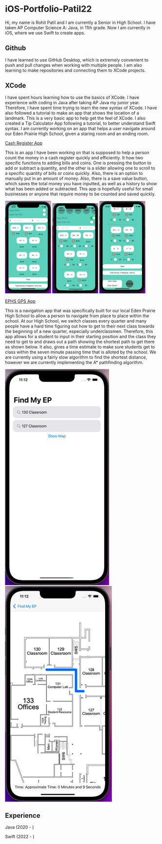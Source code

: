 # iOS-Portfolio-Patil22

Hi, my name is Rohit Patil and I am currently a Senior in High School. I have taken AP Computer Science A: Java, in 11th grade. Now I am currently in iOS, where we use Swift to create apps.

## Github

  I have learned to use GitHub Desktop, which is extremely convenient to push and pull changes when working with multiple people. I am also learning to make repositories and connecting them to XCode projects.


## XCode

  I have spent hours learning how to use the basics of XCode. I have experience with coding in Java after taking AP Java my junior year. Therefore, I have spent time trying to learn the new syntax of XCode. I have also followed a tutorial to make an app that shows the location of a landmark. This is a very basic app to help get the feel of XCode. I also created a Tip Calculator App following a tutorial, to better understand Swift syntax. I am currently working on an app that helps a user navigate around our Eden Prairie High School, given a staring room and an ending room.
  

[Cash Register App](https://github.com/RohitP123/Cash-Register-App)

  This is an app I have been working on that is supposed to help a person count the money in a cash register quickly and efficiently. It how two specific functions to adding bills and coins. One is pressing the button to add or subtract a quantity, and the other is a slider allowing one to scroll to a specific quantity of bills or coins quickly. Also, there is an option to manually put in an amount of money. Also, there is a save value button, which saves the total money you have inputted, as well as a history to show what has been added or subtracted. This app is hopefully useful for small businesses or anyone that require money to be counted and saved quickly.

  <p float="left">
  <img src="https://github.com/RohitP123/iOS-Portfolio-Patil22/blob/main/Screen%20Shot%202022-04-04%20at%2010.23.50%20AM.png" width=30%/>
  <img src="https://github.com/RohitP123/iOS-Portfolio-Patil22/blob/main/Screen%20Shot%202022-04-05%20at%2010.37.33%20AM.png" width=30%/>
  <img src="https://github.com/RohitP123/iOS-Portfolio-Patil22/blob/main/Screen%20Shot%202022-04-05%20at%2010.38.15%20AM.png" width=30%/>
  </p>
  
  [EPHS GPS App](https://github.com/sarthyparty/Find-My-EP)
  
   This is a navigation app that was specifically built for our local Eden Prairie High School to allow a person to navigate from place to place within the school. At our High School, we switch classes every quarter and many people have a hard time figuring out how to get to their next class towards the beginning of a new quarter, especially underclassmen. Therefore, this app allows for a student to input in their starting position and the class they need to get to and draws out a path showing the shortest path to get there as shown below. It also, gives a time estimate to make sure students get to class within the seven minute passing time that is alloted by the school. We are currently using a fairly slow algorithm to find the shortest distance, however we are currently implementing the A* pathfinding algorithm. 
    
  <p float="left">
  <img src="https://github.com/RohitP123/iOS-Portfolio-Patil22/blob/main/Screen%20Shot%202022-04-04%20at%2011.12.04%20AM.png" />
  <img src="https://github.com/RohitP123/iOS-Portfolio-Patil22/blob/main/Screen%20Shot%202022-04-04%20at%2011.12.41%20AM.png" />
  </p>
  
  ## Experience
  
  Java (2020 - )
  
  Swift (2022 - )
  
